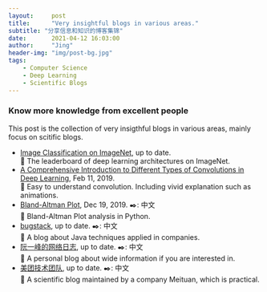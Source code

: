 ```yaml
---
layout:     post
title:      "Very insightful blogs in various areas."
subtitle: "分享信息和知识的博客集锦"
date:       2021-04-12 16:03:00
author:     "Jing"
header-img: "img/post-bg.jpg"
tags:
    - Computer Science
    - Deep Learning
    - Scientific Blogs
---
```


### Know more knowledge from excellent people
This post is the collection of very insigthful blogs in various areas, mainly focus on scitific blogs. 

* [Image Classification on ImageNet](https://paperswithcode.com/sota/image-classification-on-imagenet), up to date.    
🚩 The leaderboard of deep learning architectures on ImageNet.
* [A Comprehensive Introduction to Different Types of Convolutions in Deep Learning](https://towardsdatascience.com/a-comprehensive-introduction-to-different-types-of-convolutions-in-deep-learning-669281e58215), Feb 11, 2019.    
🚩 Easy to understand convolution. Including vivid explanation such as animations.
* [Bland-Altman Plot](https://cloud.tencent.com/developer/article/1556951), Dec 19, 2019. ✒️: 中文    
🚩 Bland-Altman Plot analysis in Python.    
* [bugstack](https://bugstack.cn/), up to date.  ✒️: 中文          
🚩 A blog about Java techniques applied in companies.    
* [阮一峰的网络日志](http://www.ruanyifeng.com/blog/),  up to date.  ✒️: 中文          
🚩 A personal blog about wide information if you are interested in.    
* [美团技术团队](https://tech.meituan.com/), up to date.  ✒️: 中文          
🚩 A scientific blog maintained by a company Meituan, which is practical.

